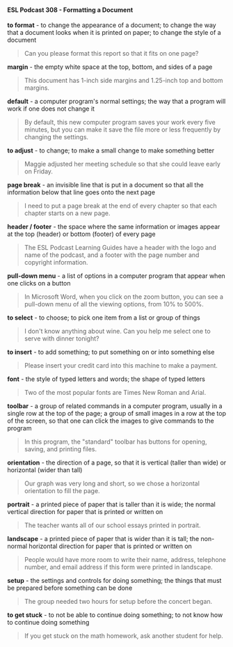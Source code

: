 #### ESL Podcast 308 - Formatting a Document

**to format** - to change the appearance of a document; to change the way that a
document looks when it is printed on paper; to change the style of a document

> Can you please format this report so that it fits on one page?

**margin** - the empty white space at the top, bottom, and sides of a page

> This document has 1-inch side margins and 1.25-inch top and bottom margins.

**default** - a computer program's normal settings; the way that a program will
work if one does not change it

> By default, this new computer program saves your work every five minutes, but
you can make it save the file more or less frequently by changing the settings.

**to adjust** - to change; to make a small change to make something better

> Maggie adjusted her meeting schedule so that she could leave early on Friday.

**page break** - an invisible line that is put in a document so that all the information
below that line goes onto the next page

> I need to put a page break at the end of every chapter so that each chapter
starts on a new page.

**header / footer** - the space where the same information or images appear at the
top (header) or bottom (footer) of every page

> The ESL Podcast Learning Guides have a header with the logo and name of
the podcast, and a footer with the page number and copyright information.

**pull-down menu** - a list of options in a computer program that appear when one
clicks on a button

> In Microsoft Word, when you click on the zoom button, you can see a pull-down
menu of all the viewing options, from 10% to 500%.

**to select** - to choose; to pick one item from a list or group of things

> I don't know anything about wine. Can you help me select one to serve with
dinner tonight?

**to insert** - to add something; to put something on or into something else

> Please insert your credit card into this machine to make a payment.

**font** - the style of typed letters and words; the shape of typed letters

> Two of the most popular fonts are Times New Roman and Arial.

**toolbar** - a group of related commands in a computer program, usually in a
single row at the top of the page; a group of small images in a row at the top of
the screen, so that one can click the images to give commands to the program

> In this program, the "standard" toolbar has buttons for opening, saving, and
printing files.

**orientation** - the direction of a page, so that it is vertical (taller than wide) or
horizontal (wider than tall)

> Our graph was very long and short, so we chose a horizontal orientation to fill
the page.

**portrait** - a printed piece of paper that is taller than it is wide; the normal vertical
direction for paper that is printed or written on

> The teacher wants all of our school essays printed in portrait.

**landscape** - a printed piece of paper that is wider than it is tall; the non-normal
horizontal direction for paper that is printed or written on

> People would have more room to write their name, address, telephone number,
and email address if this form were printed in landscape.

**setup** - the settings and controls for doing something; the things that must be
prepared before something can be done

> The group needed two hours for setup before the concert began.

**to get stuck** - to not be able to continue doing something; to not know how to
continue doing something

> If you get stuck on the math homework, ask another student for help.

